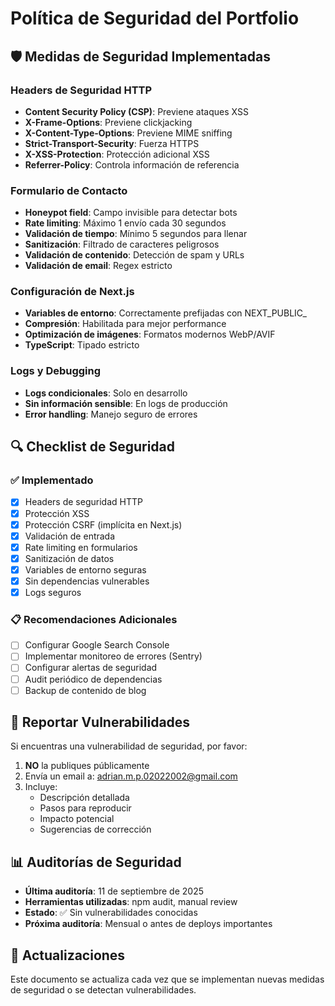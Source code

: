 # Política de Seguridad del Portfolio

## 🛡️ Medidas de Seguridad Implementadas

### Headers de Seguridad HTTP
- **Content Security Policy (CSP)**: Previene ataques XSS
- **X-Frame-Options**: Previene clickjacking
- **X-Content-Type-Options**: Previene MIME sniffing
- **Strict-Transport-Security**: Fuerza HTTPS
- **X-XSS-Protection**: Protección adicional XSS
- **Referrer-Policy**: Controla información de referencia

### Formulario de Contacto
- **Honeypot field**: Campo invisible para detectar bots
- **Rate limiting**: Máximo 1 envío cada 30 segundos
- **Validación de tiempo**: Mínimo 5 segundos para llenar
- **Sanitización**: Filtrado de caracteres peligrosos
- **Validación de contenido**: Detección de spam y URLs
- **Validación de email**: Regex estricto

### Configuración de Next.js
- **Variables de entorno**: Correctamente prefijadas con NEXT_PUBLIC_
- **Compresión**: Habilitada para mejor performance
- **Optimización de imágenes**: Formatos modernos WebP/AVIF
- **TypeScript**: Tipado estricto

### Logs y Debugging
- **Logs condicionales**: Solo en desarrollo
- **Sin información sensible**: En logs de producción
- **Error handling**: Manejo seguro de errores

## 🔍 Checklist de Seguridad

### ✅ Implementado
- [x] Headers de seguridad HTTP
- [x] Protección XSS
- [x] Protección CSRF (implícita en Next.js)
- [x] Validación de entrada
- [x] Rate limiting en formularios
- [x] Sanitización de datos
- [x] Variables de entorno seguras
- [x] Sin dependencias vulnerables
- [x] Logs seguros

### 📋 Recomendaciones Adicionales
- [ ] Configurar Google Search Console
- [ ] Implementar monitoreo de errores (Sentry)
- [ ] Configurar alertas de seguridad
- [ ] Audit periódico de dependencias
- [ ] Backup de contenido de blog

## 🚨 Reportar Vulnerabilidades

Si encuentras una vulnerabilidad de seguridad, por favor:

1. **NO** la publiques públicamente
2. Envía un email a: adrian.m.p.02022002@gmail.com
3. Incluye:
   - Descripción detallada
   - Pasos para reproducir
   - Impacto potencial
   - Sugerencias de corrección

## 📊 Auditorías de Seguridad

- **Última auditoría**: 11 de septiembre de 2025
- **Herramientas utilizadas**: npm audit, manual review
- **Estado**: ✅ Sin vulnerabilidades conocidas
- **Próxima auditoría**: Mensual o antes de deploys importantes

## 🔄 Actualizaciones

Este documento se actualiza cada vez que se implementan nuevas medidas de seguridad o se detectan vulnerabilidades.
